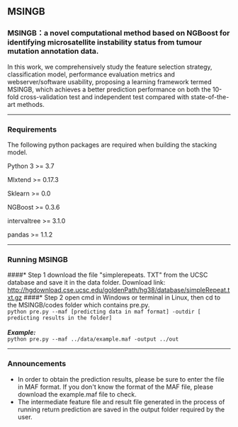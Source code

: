 ## MSINGB



### MSINGB：a novel computational method based on NGBoost for identifying microsatellite instability status from tumour mutation annotation data.

In this work, we comprehensively study the feature selection strategy, classification model, performance evaluation metrics and webserver/software usability,  proposing a learning framework termed MSINGB, which achieves a better prediction performance on both the 10-fold cross-validation test and independent test compared with state-of-the-art methods.

***



### Requirements

The following python packages are required when building the stacking model.

Python 3 >= 3.7

Mlxtend >= 0.17.3

 Sklearn >= 0.0 

NGBoost >= 0.3.6

intervaltree >= 3.1.0

pandas >= 1.1.2

***



### Running MSINGB
####* Step 1
download the file "simplerepeats. TXT" from the UCSC database and save it in the data folder. 
Download link: http://hgdownload.cse.ucsc.edu/goldenPath/hg38/database/simpleRepeat.txt.gz
####* Step 2
open cmd in Windows or terminal in Linux, then cd to the MSINGB/codes folder which contains pre.py.
</br>`python pre.py --maf [predicting data in maf format] -outdir [ predicting results in the folder]`</br>  </br>***Example:***
</br>`python pre.py --maf ../data/example.maf -output ../out`</br>  

***



### Announcements

* In order to obtain the prediction results, please be sure to enter the file in MAF format. If you don't know the format of the MAF file, please download the example.maf file to check.
* The intermediate feature file and result file generated in the process of running return prediction are saved in the output folder required by the user.
